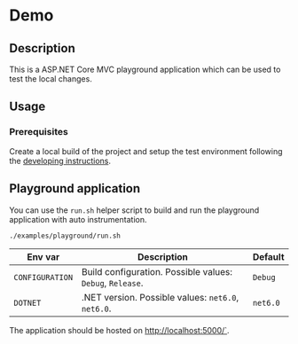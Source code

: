 # Demo

## Description

This is a ASP.NET Core MVC playground application which can be used
to test the local changes.

## Usage

### Prerequisites

Create a local build of the project
and setup the test environment
following the [developing instructions](../../docs/developing.md).

## Playground application

You can use the `run.sh` helper script to build
and run the playground application with auto instrumentation.

```sh
./examples/playground/run.sh
```

| Env var         | Description                                               | Default  |
|-----------------|-----------------------------------------------------------|----------|
| `CONFIGURATION` | Build configuration. Possible values: `Debug`, `Release`. | `Debug`  |
| `DOTNET`        | .NET version. Possible values: `net6.0`, `net6.0`.        | `net6.0` |

The application should be hosted on <http://localhost:5000/`>.
